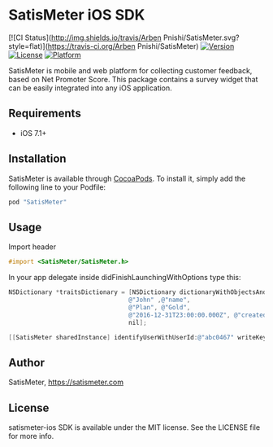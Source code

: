 # SatisMeter iOS SDK

[![CI Status](http://img.shields.io/travis/Arben Pnishi/SatisMeter.svg?style=flat)](https://travis-ci.org/Arben Pnishi/SatisMeter)
[![Version](https://img.shields.io/cocoapods/v/SatisMeter.svg?style=flat)](http://cocoapods.org/pods/SatisMeter)
[![License](https://img.shields.io/cocoapods/l/SatisMeter.svg?style=flat)](http://cocoapods.org/pods/SatisMeter)
[![Platform](https://img.shields.io/cocoapods/p/SatisMeter.svg?style=flat)](http://cocoapods.org/pods/SatisMeter)

SatisMeter is mobile and web platform for collecting customer feedback, based on Net Promoter Score. This package contains a survey widget that can be easily integrated into any iOS application.

## Requirements
 - iOS 7.1+

## Installation

SatisMeter is available through [CocoaPods](http://cocoapods.org). To install
it, simply add the following line to your Podfile:


```ruby
pod "SatisMeter"
```

## Usage

Import header
```objective-c
#import <SatisMeter/SatisMeter.h>
```

In your app delegate inside didFinishLaunchingWithOptions type this:

```objective-c
NSDictionary *traitsDictionary = [NSDictionary dictionaryWithObjectsAndKeys:
                                 @"John" ,@"name",
                                 @"Plan", @"Gold",
                                 @"2016-12-31T23:00:00.000Z", @"createdAt",
                                 nil];

[[SatisMeter sharedInstance] identifyUserWithUserId:@"abc0467" writeKey:@"K7eMIPEXyPMlG7fu" andTraitsDictionary:traitsDictionary];

```

## Author


SatisMeter, https://satismeter.com

## License

satismeter-ios SDK is available under the MIT license. See the LICENSE file for more info.
